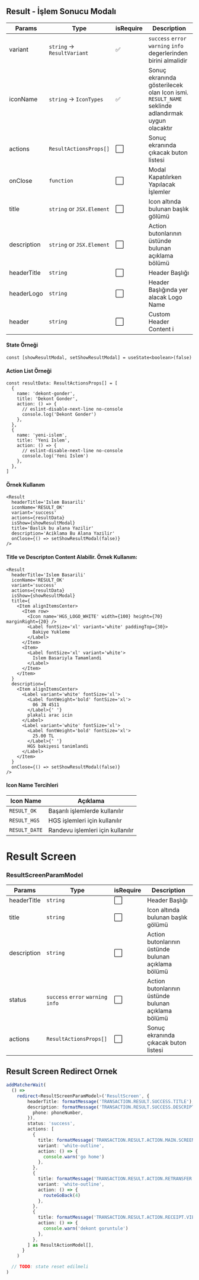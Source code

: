 ## Result - İşlem Sonucu Modalı

| Params      | Type                        | isRequire            | Description                                                                                     |
| ----------- | --------------------------- | -------------------- | ----------------------------------------------------------------------------------------------- |
| variant     | `string` -> `ResultVariant` | :white_check_mark:   | `success` `error` `warning` `info` degerlerinden birini almalidir                               |
| iconName    | `string` -> `IconTypes`     | :white_check_mark:   | Sonuç ekranında gösterilecek olan Icon ismi. `RESULT_NAME` seklinde adlandırmak uygun olacaktır |
| actions     | `ResultActionsProps[]`      | :white_large_square: | Sonuç ekranında çıkacak buton listesi                                                           |
| onClose     | `function`                  | :white_large_square: | Modal Kapatılırken Yapılacak İşlemler                                                           |
| title       | `string` or `JSX.Element`   | :white_large_square: | Icon altında bulunan başlık gölümü                                                              |
| description | `string` or `JSX.Element`   | :white_large_square: | Action butonlarının üstünde bulunan açıklama bölümü                                             |
| headerTitle | `string`                    | :white_large_square: | Header Başlığı                                                                                  |
| headerLogo  | `string`                    | :white_large_square: | Header Başlığında yer alacak Logo Name                                                          |
| header      | `string`                    | :white_large_square: | Custom Header Content i                                                                         |

#### State Örneği

```tsx
const [showResultModal, setShowResultModal] = useState<boolean>(false)
```

#### Action List Örneği

```tsx
const resultData: ResultActionsProps[] = [
  {
    name: 'dekont-gonder',
    title: 'Dekont Gonder',
    action: () => {
      // eslint-disable-next-line no-console
      console.log('Dekont Gonder')
    },
  },
  {
    name: 'yeni-islem',
    title: 'Yeni Islem',
    action: () => {
      // eslint-disable-next-line no-console
      console.log('Yeni Islem')
    },
  },
]
```

#### Örnek Kullanım

```tsx
<Result
  headerTitle='Islem Basarili'
  iconName='RESULT_OK'
  variant='success'
  actions={resultData}
  isShow={showResultModal}
  title='Baslik bu alana Yazilir'
  description='Aciklama Bu Alana Yazilir'
  onClose={() => setShowResultModal(false)}
/>
```

#### Title ve Descripton Content Alabilir. Örnek Kullanım:

```tsx
<Result
  headerTitle='Islem Basarili'
  iconName='RESULT_OK'
  variant='success'
  actions={resultData}
  isShow={showResultModal}
  title={
    <Item alignItemsCenter>
      <Item row>
        <Icon name='HGS_LOGO_WHITE' width={100} height={70} marginRight={20} />
        <Label fontSize='xl' variant='white' paddingTop={30}>
          Bakiye Yukleme
        </Label>
      </Item>
      <Item>
        <Label fontSize='xl' variant='white'>
          Islem Basariyla Tamamlandi
        </Label>
      </Item>
    </Item>
  }
  description={
    <Item alignItemsCenter>
      <Label variant='white' fontSize='xl'>
        <Label fontWeight='bold' fontSize='xl'>
          06 JN 4511
        </Label>{' '}
        plakali arac icin
      </Label>
      <Label variant='white' fontSize='xl'>
        <Label fontWeight='bold' fontSize='xl'>
          25.00 TL
        </Label>{' '}
        HGS bakiyesi tanimlandi
      </Label>
    </Item>
  }
  onClose={() => setShowResultModal(false)}
/>
```

#### Icon Name Tercihleri

| Icon Name     | Açıklama                          |
| ------------- | --------------------------------- |
| `RESULT_OK`   | Başarılı işlemlerde kullanılır    |
| `RESULT_HGS`  | HGS işlemleri için kullanılır     |
| `RESULT_DATE` | Randevu işlemleri için kullanılır |

# Result Screen

### ResultScreenParamModel

| Params      | Type                               | isRequire            | Description                                         |
| ----------- | ---------------------------------- | -------------------- | --------------------------------------------------- |
| headerTitle | `string`                           | :white_large_square: | Header Başlığı                                      |
| title       | `string`                           | :white_large_square: | Icon altında bulunan başlık gölümü                  |
| description | `string`                           | :white_large_square: | Action butonlarının üstünde bulunan açıklama bölümü |
| status      | `success` `error` `warning` `info` | :white_large_square: | Action butonlarının üstünde bulunan açıklama bölümü |
| actions     | `ResultActionsProps[]`             | :white_large_square: | Sonuç ekranında çıkacak buton listesi               |

## Result Screen Redirect Ornek

```ts
addMatcherWait(
  () =>
    redirect<ResultScreenParamModel>('ResultScreen', {
        headerTitle: formatMessage('TRANSACTION.RESULT.SUCCESS.TITLE'),
        description: formatMessage('TRANSACTION.RESULT.SUCCESS.DESCRIPTION.MOBILE.TRANSFER', {
          phone: phoneNumber,
        }),
        status: 'success',
        actions: [
          {
            title: formatMessage('TRANSACTION.RESULT.ACTION.MAIN.SCREEN'),
            variant: 'white-outline',
            action: () => {
              console.warn('go home')
            },
          },
          {
            title: formatMessage('TRANSACTION.RESULT.ACTION.RETRANSFER'),
            variant: 'white-outline',
            action: () => {
              routeGoBack(4)
            },
          },
          {
            title: formatMessage('TRANSACTION.RESULT.ACTION.RECEIPT.VIEW.OR.SHARE'),
            action: () => {
              console.warn('dekont goruntule')
            },
          },
        ] as ResultActionModel[],
      }
    )

  // TODO: state reset edilmeli
)
```

